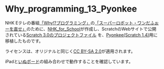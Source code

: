# Why_programming_13_Pyonkee
NHK Eテレの番組[「Why!?プログラミング」](https://www.nhk.or.jp/school/sougou/programming/)の[「スーパーロボット・ワンだふぉーを直せ」](https://www2.nhk.or.jp/school/movie/bangumi.cgi?das_id=D0005180314_00000)のために、[NHK_for_School](https://scratch.mit.edu/users/NHK_for_School/)が作成し、ScratchのWebサイトで公開されている[Scratch 3.0のプロジェクトファイル](https://scratch.mit.edu/studios/4140035/projects/)
を、[Pyonkee(Scratch 1.4)](https://www.softumeya.com/pyonkee/ja/)用に移植したものです。

ライセンスは、オリジナルと同じく[CC BY-SA 2.0](https://creativecommons.org/licenses/by-sa/2.0/deed.ja)が適用されます。

iPadと[いぬボード](https://www.switch-science.com/catalog/5260/)の組み合わせで動作することを確認しています。
